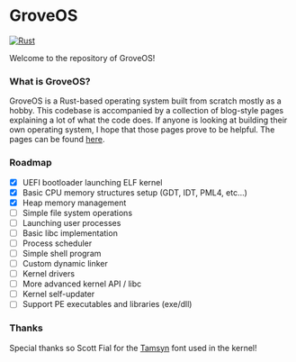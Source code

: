 # GroveOS

[![Rust](https://github.com/MSKatKing/GroveOS-rs/actions/workflows/rust.yml/badge.svg)](https://github.com/MSKatKing/GroveOS-rs/actions/workflows/rust.yml)

Welcome to the repository of GroveOS!

### What is GroveOS?

GroveOS is a Rust-based operating system built from scratch mostly as a hobby. This codebase is accompanied by a collection of blog-style pages explaining a lot of what the code does. If anyone is looking at building their own operating system, I hope that those pages prove to be helpful. The pages can be found [here](https://dinoslice.com/grove-os/).

### Roadmap

- [x] UEFI bootloader launching ELF kernel
- [x] Basic CPU memory structures setup (GDT, IDT, PML4, etc...)
- [x] Heap memory management
- [ ] Simple file system operations
- [ ] Launching user processes
- [ ] Basic libc implementation
- [ ] Process scheduler
- [ ] Simple shell program
- [ ] Custom dynamic linker
- [ ] Kernel drivers
- [ ] More advanced kernel API / libc
- [ ] Kernel self-updater
- [ ] Support PE executables and libraries (exe/dll)

### Thanks

Special thanks so Scott Fial for the [Tamsyn](http://www.fial.com/~scott/tamsyn-font/) font used in the kernel!